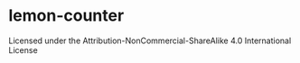 # lemon-counter
Licensed under the Attribution-NonCommercial-ShareAlike 4.0 International License  

